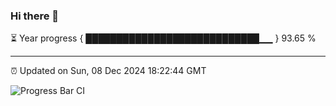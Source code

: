 ### Hi there 👋

⏳ Year progress { ████████████████████████████▁▁ } 93.65 %

---

⏰ Updated on Sun, 08 Dec 2024 18:22:44 GMT

![Progress Bar CI](https://github.com/liununu/liununu/workflows/Progress%20Bar%20CI/badge.svg)
